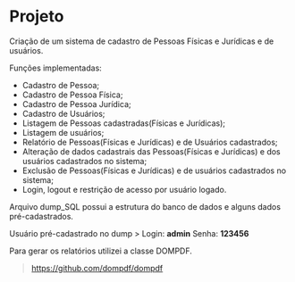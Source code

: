 # Projeto


Criação de um sistema de cadastro de Pessoas Físicas e Jurídicas e de usuários.

Funções implementadas:
 - Cadastro de Pessoa;
 - Cadastro de Pessoa Física;
 - Cadastro de Pessoa Jurídica;
 - Cadastro de Usuários;
 - Listagem de Pessoas cadastradas(Físicas e Jurídicas);
 - Listagem de usuários;
 - Relatório de Pessoas(Físicas e Jurídicas) e de Usuários cadastrados;
 - Alteração de dados cadastrais das Pessoas(Físicas e Jurídicas) e dos usuários cadastrados no sistema;
 - Exclusão de Pessoas(Físicas e Jurídicas) e de usuários cadastrados no sistema;
 - Login, logout e restrição de acesso por usuário logado.
 
 
 
 Arquivo dump_SQL possui a estrutura do banco de dados e alguns dados pré-cadastrados.
 
 Usuário pré-cadastrado no dump > Login: **admin** Senha: **123456**


Para gerar os relatórios utilizei a classe DOMPDF.
>https://github.com/dompdf/dompdf
